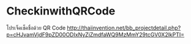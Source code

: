 # CheckinwithQRCode
โปรเจ็คเช็คชื่อด้วย QR Code
http://thaiinvention.net/bb_projectdetail.php?p=cHJvamVjdF9pZD00ODIxNyZjZmdfaWQ9MzMmY29tcGV0X2lkPTI=
